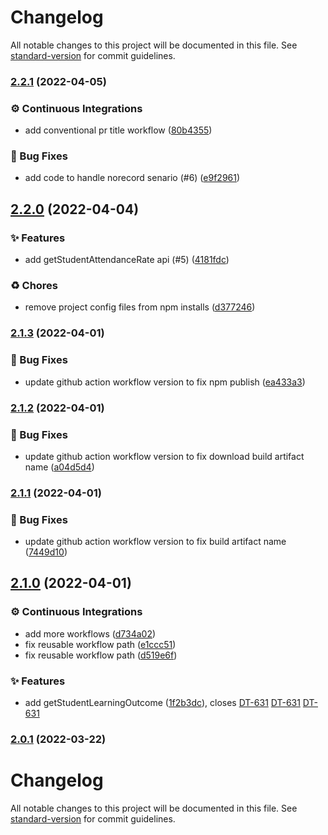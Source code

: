 # Changelog

All notable changes to this project will be documented in this file. See [standard-version](https://github.com/conventional-changelog/standard-version) for commit guidelines.

### [2.2.1](https://github.com/KL-Engineering/kidsloop-reports-api-client/branches/compare/v2.2.1%0Dv2.2.0) (2022-04-05)


### ⚙️ Continuous Integrations

* add conventional pr title workflow ([80b4355](https://github.com/KL-Engineering/kidsloop-reports-api-client/commits/80b43550674ba39769deadc5dceb5e97cc12ae36))


### 🐛 Bug Fixes

* add code to handle norecord senario (#6) ([e9f2961](https://github.com/KL-Engineering/kidsloop-reports-api-client/commits/e9f2961ce2004914d7d83109b64912151c6db077))

## [2.2.0](https://github.com/KL-Engineering/kidsloop-reports-api-client/branches/compare/v2.2.0%0Dv2.1.3) (2022-04-04)


### ✨ Features

* add getStudentAttendanceRate api (#5) ([4181fdc](https://github.com/KL-Engineering/kidsloop-reports-api-client/commits/4181fdcb93c53c448deab994337a4ae6b81e3c3f))


### ♻️ Chores

* remove project config files from npm installs ([d377246](https://github.com/KL-Engineering/kidsloop-reports-api-client/commits/d377246b96f82654e96ab25374d08eb084d4ed6c))

### [2.1.3](https://github.com/KL-Engineering/kidsloop-reports-api-client/branches/compare/v2.1.3%0Dv2.1.2) (2022-04-01)


### 🐛 Bug Fixes

* update github action workflow version to fix npm publish ([ea433a3](https://github.com/KL-Engineering/kidsloop-reports-api-client/commits/ea433a384786411281c6339bf9b32e0aa9dc5be1))

### [2.1.2](https://github.com/KL-Engineering/kidsloop-reports-api-client/branches/compare/v2.1.2%0Dv2.1.1) (2022-04-01)


### 🐛 Bug Fixes

* update github action workflow version to fix download build artifact name ([a04d5d4](https://github.com/KL-Engineering/kidsloop-reports-api-client/commits/a04d5d45b87f6a767564f5745b6ddf7344d9d74d))

### [2.1.1](https://github.com/KL-Engineering/kidsloop-reports-api-client/branches/compare/v2.1.1%0Dv2.1.0) (2022-04-01)


### 🐛 Bug Fixes

* update github action workflow version to fix build artifact name ([7449d10](https://github.com/KL-Engineering/kidsloop-reports-api-client/commits/7449d105ef7abfb0eab398717150f1ee949bcdc5))

## [2.1.0](https://github.com/KL-Engineering/kidsloop-reports-api-client/branches/compare/v2.1.0%0Dv2.0.1) (2022-04-01)


### ⚙️ Continuous Integrations

* add more workflows ([d734a02](https://github.com/KL-Engineering/kidsloop-reports-api-client/commits/d734a02a8d7184afc7c2fe234ad912ad4cd7ff18))
* fix reusable workflow path ([e1ccc51](https://github.com/KL-Engineering/kidsloop-reports-api-client/commits/e1ccc517ea8c6cc37af4808571fb69ccaf2dc46b))
* fix reusable workflow path ([d519e6f](https://github.com/KL-Engineering/kidsloop-reports-api-client/commits/d519e6fa2596dc51e8a3567f0be77a572f755e68))


### ✨ Features

* add getStudentLearningOutcome ([1f2b3dc](https://github.com/KL-Engineering/kidsloop-reports-api-client/commits/1f2b3dc6618b70468cd35b64de27d9254375b436)), closes [DT-631](https://calmisland.atlassian.net/browse/DT-631) [DT-631](https://calmisland.atlassian.net/browse/DT-631) [DT-631](https://calmisland.atlassian.net/browse/DT-631)

### [2.0.1](https://github.com/KL-Engineering/kidsloop-reports-api-client/branches/compare/v2.0.1%0Dv2.0.0) (2022-03-22)

# Changelog

All notable changes to this project will be documented in this file. See [standard-version](https://github.com/conventional-changelog/standard-version) for commit guidelines.
